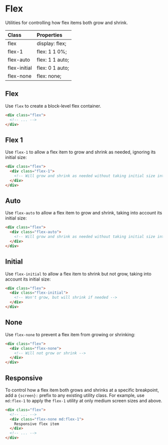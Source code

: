 # Flex

Utilities for controlling how flex items both grow and shrink.

| Class        | Properties      |
| :----------- | :-------------- |
| flex         | display: flex;  |
| flex-1       | flex: 1 1 0%;   |
| flex-auto    | flex: 1 1 auto; |
| flex-initial | flex: 0 1 auto; |
| flex-none    | flex: none;     |

## Flex

Use `flex` to create a block-level flex container.

```html
<div class="flex">
  <!-- ... -->
</div>
```

## Flex 1

Use `flex-1` to allow a flex item to grow and shrink as needed, ignoring its initial size:

```html
<div class="flex">
  <div class="flex-1">
    <!-- Will grow and shrink as needed without taking initial size into account -->
  </div>
</div>
```

## Auto

Use `flex-auto` to allow a flex item to grow and shrink, taking into account its initial size:

```html
<div class="flex">
  <div class="flex-auto">
    <!-- Will grow and shrink as needed without taking initial size into account -->
  </div>
</div>
```

## Initial

Use `flex-initial` to allow a flex item to shrink but not grow, taking into account its initial size:

```html
<div class="flex">
  <div class="flex-initial">
    <!-- Won't grow, but will shrink if needed -->
  </div>
</div>
```

## None

Use `flex-none` to prevent a flex item from growing or shrinking:

```html
<div class="flex">
  <div class="flex-none">
    <!-- Will not grow or shrink -->
  </div>
</div>
```

## Responsive

To control how a flex item both grows and shrinks at a specific breakpoint, add a `{screen}:` prefix to any existing utility class. For example, use `md:flex-1` to apply the `flex-1` utility at only medium screen sizes and above.

```html
<div class="flex">
  <!-- ... -->
  <div class="flex-none md:flex-1">
    Responsive flex item
  </div>
  <!-- ... -->
</div>
```
